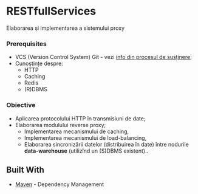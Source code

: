 ﻿# RESTfullServices


Elaborarea și implementarea a sistemului proxy


### Prerequisites

- VCS (Version Control System) Git - vezi [ info din procesul de susținere](submission-process.md);
- Cunoștințe despre:
    - HTTP
    - Caching
    - Redis
    - (R)DBMS
### Obiective

- Aplicarea protocolului HTTP în transmisiuni de date;
- Elaborarea modulului reverse proxy;
    - Implementarea mecanismului de caching,
    - Implementarea mecanismului de load-balancing,
    - Elaborarea sincronizării datelor (distribuirea în date) între nodurile **data-warehouse**
(utilizînd un (S)DBMS existent)..

## Built With
* [Maven](https://maven.apache.org/) - Dependency Management


